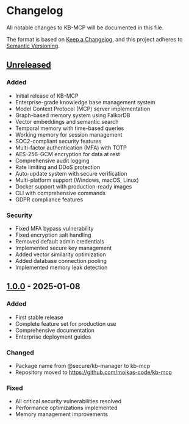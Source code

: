 # Changelog

All notable changes to KB-MCP will be documented in this file.

The format is based on [Keep a Changelog](https://keepachangelog.com/en/1.0.0/),
and this project adheres to [Semantic Versioning](https://semver.org/spec/v2.0.0.html).

## [Unreleased]

### Added
- Initial release of KB-MCP
- Enterprise-grade knowledge base management system
- Model Context Protocol (MCP) server implementation
- Graph-based memory system using FalkorDB
- Vector embeddings and semantic search
- Temporal memory with time-based queries
- Working memory for session management
- SOC2-compliant security features
- Multi-factor authentication (MFA) with TOTP
- AES-256-GCM encryption for data at rest
- Comprehensive audit logging
- Rate limiting and DDoS protection
- Auto-update system with secure verification
- Multi-platform support (Windows, macOS, Linux)
- Docker support with production-ready images
- CLI with comprehensive commands
- GDPR compliance features

### Security
- Fixed MFA bypass vulnerability
- Fixed encryption salt handling
- Removed default admin credentials
- Implemented secure key management
- Added vector similarity optimization
- Added database connection pooling
- Implemented memory leak detection

## [1.0.0] - 2025-01-08

### Added
- First stable release
- Complete feature set for production use
- Comprehensive documentation
- Enterprise deployment guides

### Changed
- Package name from @secure/kb-manager to kb-mcp
- Repository moved to https://github.com/moikas-code/kb-mcp

### Fixed
- All critical security vulnerabilities resolved
- Performance optimizations implemented
- Memory management improvements

[Unreleased]: https://github.com/moikas-code/kb-mcp/compare/v1.0.0...HEAD
[1.0.0]: https://github.com/moikas-code/kb-mcp/releases/tag/v1.0.0